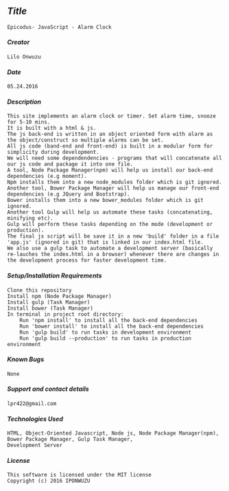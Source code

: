 ## _Title_
	Epicodus- JavaScript - Alarm Clock
	
#### _Creator_
	Lilo Onwuzu 
	
#### _Date_
	05.24.2016

#### _Description_
	This site implements an alarm clock or timer. Set alarm time, snooze for 5-10 mins. 
	It is built with a html & js.
	The js back-end is written in an object oriented form with alarm as the object/construct so multiple alarms can be set.
	All js code (band-end and front-end) is built in a modular form for simplicity during development.
	We will need some dependendencies - programs that will concatenate all our js code and package it into one file.
	A tool, Node Package Manager(npm) will help us install our back-end dependencies (e.g moment).
	Npm installs them into a new node_modules folder which is git ignored.
	Another tool, Bower Package Manager will help us manage our front-end dependencies (e.g JQuery and Bootstrap).
	Bower installs them into a new bower_modules folder which is git ignored.
	Another tool Gulp will help us automate these tasks (concatenating, minifying etc).
	Gulp will perform these tasks depending on the mode (development or production).
	The final js script will be save it in a new 'build' folder in a file 'app.js' (ignored in git) that is linked in our index.html file.
	We also use a gulp task to automate a development server (basically re-lauches the index.html in a browser) whenever there are changes in the development process for faster development time.
	
#### _Setup/Installation Requirements_
	Clone this repository
	Install npm (Node Package Manager)
	Install gulp (Task Manager)
	Install bower (Task Manager)
	In terminal in project root directory:
		Run 'npm install' to install all the back-end dependencies
		Run 'bower install' to install all the back-end dependencies
		Run 'gulp build' to run tasks in development environment
		Run 'gulp build --production' to run tasks in production environment

#### _Known Bugs_
 	None

#### _Support and contact details_
	lpr422@gmail.com
	
#### _Technologies Used_
	HTML, Object-Oriented Javascript, Node js, Node Package Manager(npm), Bower Package Manager, Gulp Task Manager, 
	Development Server

#### _License_
	This software is licensed under the MIT license
	Copyright (c) 2016 IPONWUZU


